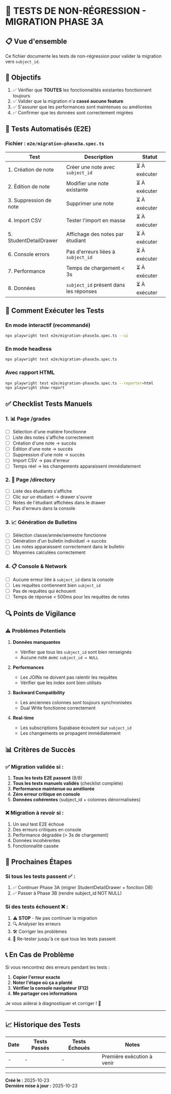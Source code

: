 # 🧪 TESTS DE NON-RÉGRESSION - MIGRATION PHASE 3A

## 📋 Vue d'ensemble

Ce fichier documente les tests de non-régression pour valider la migration vers `subject_id`.

## 🎯 Objectifs

1. ✅ Vérifier que **TOUTES** les fonctionnalités existantes fonctionnent toujours
2. ✅ Valider que la migration n'a **cassé aucune feature**
3. ✅ S'assurer que les performances sont maintenues ou améliorées
4. ✅ Confirmer que les données sont correctement migrées

## 📝 Tests Automatisés (E2E)

### Fichier : `e2e/migration-phase3a.spec.ts`

| Test | Description | Statut |
|------|-------------|--------|
| 1. Création de note | Créer une note avec `subject_id` | ⏳ À exécuter |
| 2. Édition de note | Modifier une note existante | ⏳ À exécuter |
| 3. Suppression de note | Supprimer une note | ⏳ À exécuter |
| 4. Import CSV | Tester l'import en masse | ⏳ À exécuter |
| 5. StudentDetailDrawer | Affichage des notes par étudiant | ⏳ À exécuter |
| 6. Console errors | Pas d'erreurs liées à `subject_id` | ⏳ À exécuter |
| 7. Performance | Temps de chargement < 3s | ⏳ À exécuter |
| 8. Données | `subject_id` présent dans les réponses | ⏳ À exécuter |

## 🔧 Comment Exécuter les Tests

### En mode interactif (recommandé)
```bash
npx playwright test e2e/migration-phase3a.spec.ts --ui
```

### En mode headless
```bash
npx playwright test e2e/migration-phase3a.spec.ts
```

### Avec rapport HTML
```bash
npx playwright test e2e/migration-phase3a.spec.ts --reporter=html
npx playwright show-report
```

## ✅ Checklist Tests Manuels

### 1. 📊 Page /grades
- [ ] Sélection d'une matière fonctionne
- [ ] Liste des notes s'affiche correctement
- [ ] Création d'une note → succès
- [ ] Édition d'une note → succès
- [ ] Suppression d'une note → succès
- [ ] Import CSV → pas d'erreur
- [ ] Temps réel → les changements apparaissent immédiatement

### 2. 👥 Page /directory
- [ ] Liste des étudiants s'affiche
- [ ] Clic sur un étudiant → drawer s'ouvre
- [ ] Notes de l'étudiant affichées dans le drawer
- [ ] Pas d'erreurs dans la console

### 3. 📈 Génération de Bulletins
- [ ] Sélection classe/année/semestre fonctionne
- [ ] Génération d'un bulletin individuel → succès
- [ ] Les notes apparaissent correctement dans le bulletin
- [ ] Moyennes calculées correctement

### 4. 📋 Console & Network
- [ ] Aucune erreur liée à `subject_id` dans la console
- [ ] Les requêtes contiennent bien `subject_id`
- [ ] Pas de requêtes qui échouent
- [ ] Temps de réponse < 500ms pour les requêtes de notes

## 🔍 Points de Vigilance

### ⚠️ Problèmes Potentiels

1. **Données manquantes**
   - Vérifier que tous les `subject_id` sont bien renseignés
   - Aucune note avec `subject_id = NULL`

2. **Performances**
   - Les JOINs ne doivent pas ralentir les requêtes
   - Vérifier que les index sont bien utilisés

3. **Backward Compatibility**
   - Les anciennes colonnes sont toujours synchronisées
   - Dual Write fonctionne correctement

4. **Real-time**
   - Les subscriptions Supabase écoutent sur `subject_id`
   - Les changements se propagent immédiatement

## 📊 Critères de Succès

### ✅ Migration validée si :

1. **Tous les tests E2E passent** (8/8)
2. **Tous les tests manuels validés** (checklist complète)
3. **Performance maintenue ou améliorée**
4. **Zéro erreur critique en console**
5. **Données cohérentes** (subject_id + colonnes dénormalisées)

### ❌ Migration à revoir si :

1. Un seul test E2E échoue
2. Des erreurs critiques en console
3. Performance dégradée (> 3s de chargement)
4. Données incohérentes
5. Fonctionnalité cassée

## 🚀 Prochaines Étapes

### Si tous les tests passent ✅ :
1. ✅ Continuer Phase 3A (migrer StudentDetailDrawer + fonction DB)
2. ✅ Passer à Phase 3B (rendre subject_id NOT NULL)

### Si des tests échouent ❌ :
1. ⚠️ **STOP** - Ne pas continuer la migration
2. 🔍 Analyser les erreurs
3. 🛠️ Corriger les problèmes
4. 🔄 Re-tester jusqu'à ce que tous les tests passent

## 📞 En Cas de Problème

Si vous rencontrez des erreurs pendant les tests :

1. **Copier l'erreur exacte**
2. **Noter l'étape où ça a planté**
3. **Vérifier la console navigateur (F12)**
4. **Me partager ces informations**

Je vous aiderai à diagnostiquer et corriger ! 💙

---

## 📈 Historique des Tests

| Date | Tests Passés | Tests Échoués | Notes |
|------|--------------|---------------|-------|
| - | - | - | Première exécution à venir |

---

**Créé le :** 2025-10-23  
**Dernière mise à jour :** 2025-10-23
